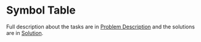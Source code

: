 # Symbol Table

Full description about the tasks are in [Problem Description](https://github.com/Shukti042/Compiler/blob/master/Symbol%20Table/Assignment_Symbol_Table.pdf) and the solutions are in [Solution](https://github.com/Shukti042/Compiler/blob/master/Symbol%20Table/Symbol_Table.cpp).